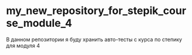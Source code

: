 # my_new_repository_for_stepik_course_module_4
В данном репозитории я буду хранить авто-тесты с курса по степику для модуля 4
